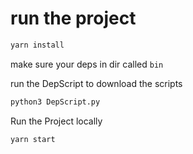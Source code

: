 # run the project


```bash
yarn install
```

make sure your deps in dir called `bin`

run the DepScript to download the scripts

```bash
python3 DepScript.py
```


Run the Project locally

```bash
yarn start
```
